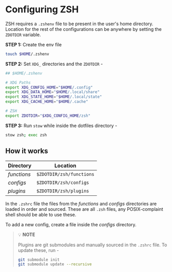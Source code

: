 # Configuring ZSH

ZSH requires a `.zshenv` file to be present in the
user's home directory. Location for the rest of the configurations
can be anywhere by setting the `ZDOTDIR` variable.

**STEP 1:** Create the env file

```sh
touch $HOME/.zshenv
```

**STEP 2:** Set `XDG_` directories and the `ZDOTDIR` -

```sh
## $HOME/.zshenv

# XDG Paths
export XDG_CONFIG_HOME="$HOME/.config"
export XDG_DATA_HOME="$HOME/.local/share"
export XDG_STATE_HOME="$HOME/.local/state"
export XDG_CACHE_HOME="$HOME/.cache"

# ZSH
export ZDOTDIR="$XDG_CONFIG_HOME/zsh"
```

**STEP 3:** Run `stow` while inside the dotfiles directory -

```sh
stow zsh; exec zsh
```

## How it works

| Directory | Location               |
| --------- | ---------------------- |
| *functions* | `$ZDOTDIR/zsh/functions` |
| *configs*   | `$ZDOTDIR/zsh/configs`   |
| *plugins* | `$ZDOTDIR/zsh/plugins`   |

In the `.zshrc` file the files from the *functions* and
*configs* directories are loaded in order and sourced.
These are all `.zsh` files, any POSIX-complaint shell
should be able to use these.

To add a new config, create a file inside the *configs* directory.

> 💡 **NOTE**
>
> Plugins are git submodules and manually sourced in the `.zshrc` file.
> To update these, run -
>
> ```sh
> git submodule init
> git submodule update --recursive
> ```
